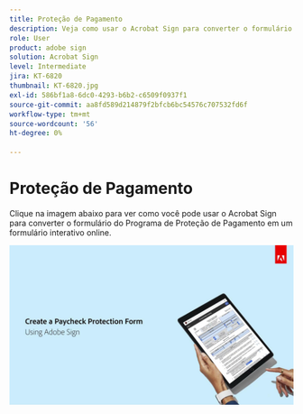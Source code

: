 ```yaml
---
title: Proteção de Pagamento
description: Veja como usar o Acrobat Sign para converter o formulário do Programa de Proteção de Pagamento em um formulário interativo online
role: User
product: adobe sign
solution: Acrobat Sign
level: Intermediate
jira: KT-6820
thumbnail: KT-6820.jpg
exl-id: 586bf1a8-6dc0-4293-b6b2-c6509f0937f1
source-git-commit: aa8fd589d214879f2bfcb6bc54576c707532fd6f
workflow-type: tm+mt
source-wordcount: '56'
ht-degree: 0%

---
```


# Proteção de Pagamento

Clique na imagem abaixo para ver como você pode usar o Acrobat Sign para converter o formulário do Programa de Proteção de Pagamento em um formulário interativo online.

[![Procedimento Interativo de Captura de Pagamento](../assets/Paycheck.jpg)](https://acrobatusers.com/paycheck-protection-program-resource-hub/walkthrough/)
